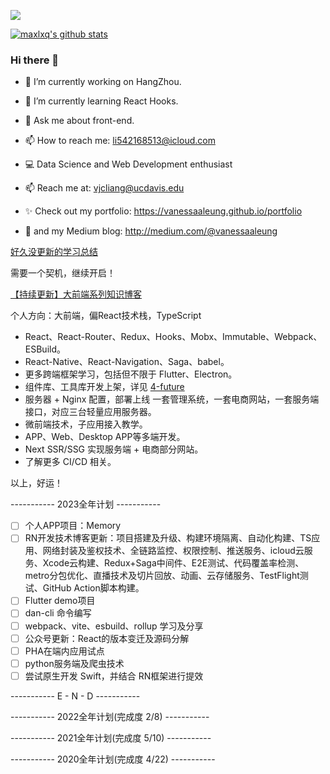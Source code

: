 ![](https://komarev.com/ghpvc/?username=maxlxq&color=green)

[![maxlxq's github stats](https://github-readme-stats.vercel.app/api?username=maxlxq&count_private=true&show_icons=true&theme=radical)](https://github.com/maxlxq)


### Hi there 👋

- 🔭 I’m currently working on HangZhou.
- 🌱 I’m currently learning React Hooks.
- 💬 Ask me about front-end.
- 📫 How to reach me: li542168513@icloud.com


- 💻 Data Science and Web Development enthusiast
- 📫 Reach me at: vjcliang@ucdavis.edu
- ✨ Check out my portfolio: https://vanessaaleung.github.io/portfolio
- 📝 and my Medium blog: http://medium.com/@vanessaaleung

[好久没更新的学习总结](https://github.com/maxlxq/interview)

需要一个契机，继续开启！

[【持续更新】大前端系列知识博客](https://blog.ahulib.com)

个人方向：大前端，偏React技术栈，TypeScript
- React、React-Router、Redux、Hooks、Mobx、Immutable、Webpack、ESBuild。
- React-Native、React-Navigation、Saga、babel。
- 更多跨端框架学习，包括但不限于 Flutter、Electron。
- 组件库、工具库开发上架，详见 [4-future](https://github.com/4-future)
- 服务器 + Nginx 配置，部署上线 一套管理系统，一套电商网站，一套服务端接口，对应三台轻量应用服务器。
- 微前端技术，子应用接入教学。
- APP、Web、Desktop APP等多端开发。
- Next SSR/SSG 实现服务端 + 电商部分网站。
- 了解更多 CI/CD 相关。

以上，好运！

----------- 2023全年计划 -----------

- [ ] 个人APP项目：Memory
- [ ] RN开发技术博客更新：项目搭建及升级、构建环境隔离、自动化构建、TS应用、网络封装及鉴权技术、全链路监控、权限控制、推送服务、icloud云服务、Xcode云构建、Redux+Saga中间件、E2E测试、代码覆盖率检测、metro分包优化、直播技术及切片回放、动画、云存储服务、TestFlight测试、GitHub Action脚本构建。
- [ ] Flutter demo项目
- [ ] dan-cli 命令编写
- [ ] webpack、vite、esbuild、rollup 学习及分享
- [ ] 公众号更新：React的版本变迁及源码分解
- [ ] PHA在端内应用试点
- [ ] python服务端及爬虫技术
- [ ] 尝试原生开发 Swift，并结合 RN框架进行提效

-----------  E - N - D  -----------

----------- 2022全年计划(完成度 2/8) -----------
<!--
- [x] 工具库项目：[@4-future/dan-repo](https://github.com/4-future/dan-repo)
- [ ] 上架一款 Mac 桌面应用到 App Store
- [x] 前端基础夯实，完成6篇基础知识整理文章
- [x] JS 剖析，阅读JS红宝书并整理笔记，同步公众号
- [ ] Webpack、gulp、rullup、vite 学习和比较异同，用 Demo 项目展示
- [ ] shell 编写一套 Git 命令处理工作，尽量使用 Electron 完成桌面应用，可视化操作
- [ ] 6 篇进阶技术博客
- [ ] React 18 相关文章跟进，阅读 Dan 文章，深度理解 React 源码

-----------  E - N - D  -----------
-->

----------- 2021全年计划(完成度 5/10) -----------
<!--
- [x] RN组件库项目：[dan-react-native](https://github.com/maxlxq/dan-react-native)
- [ ] 上架一款个人应用到App Store
- [x] 前端进阶，整理前端图谱
- [x] JS剖析，阅读JS红宝书并整理笔记
- [ ] NodeJS介入开发，编写个人cli
- [ ] mongo使用，结合next.js，编写一套api
- [ ] Redis 学习，并产出文档，应用到生产环境
- [ ] Git纯命令行处理工作
- [ ] 12篇技术博客
  - [ ] 1. Fiber 解读
- [ ] React-Navigation 官网部分翻译

-----------  E - N - D  -----------
-->


----------- 2020全年计划(完成度 4/22) -----------
<!--
- [x] 开源一个RN项目：[react-native-demo](https://github.com/maxlxq/demo2)
- [ ] 用Flutter改写
- [ ] 上架到App Store
- [ ] 前端进阶，整理前端图谱
- [ ] JS剖析
- [ ] NodeJS介入开发
- [ ] mongo使用，并产出使用文档
- [ ] Redis 学习，并产出文档
- [x] Git纯命令行处理工作
- [ ] 12篇技术博客
  - [x] 1. Hook
  - [x] 2. Git
  - [ ] 3. Webpack
  - [ ] 4. Babel
  - [ ] 5. Mongo
  - [ ] 6. Redis
  - [ ] 7. React
  - [ ] 8. Vue
  - [ ] 9. React-Native
  - [ ] 10. Taro
  - [ ] 11. Flutter
  - [ ] 12. TypeScript
- [ ] React-Navigation 官网部分翻译

-----------  E - N - D  -----------
-->

<!--
**maxlxq/maxlxq** is a ✨ _special_ ✨ repository because its `README.md` (this file) appears on your GitHub profile.

Here are some ideas to get you started:

- 🔭 I’m currently working on ...
- 🌱 I’m currently learning ...
- 👯 I’m looking to collaborate on ...
- 🤔 I’m looking for help with ...
- 💬 Ask me about ...
- 📫 How to reach me: ...
- 😄 Pronouns: ...
- ⚡ Fun fact: ...
-->
